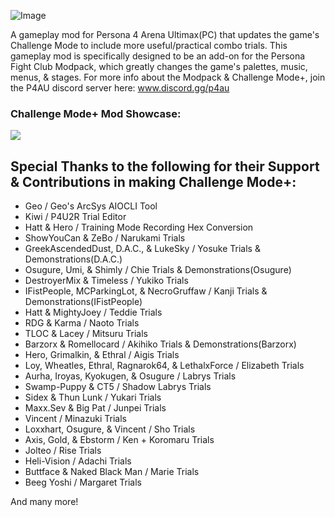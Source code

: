 ![Image](https://repository-images.githubusercontent.com/783012468/28f89727-d31d-4f26-9c27-1390bde6c000)

A gameplay mod for Persona 4 Arena Ultimax(PC) that updates the game's Challenge Mode to include more useful/practical combo trials.
This gameplay mod is specifically designed to be an add-on for the Persona Fight Club Modpack, which greatly changes the game's palettes, music, menus, & stages. For more info about the Modpack & Challenge Mode+, join the P4AU discord server here: www.discord.gg/p4au


### Challenge Mode+ Mod Showcase:
[![](https://markdown-videos-api.jorgenkh.no/youtube/dKi89on7d48)](https://youtu.be/dKi89on7d48)

## Special Thanks to the following for their Support & Contributions in making Challenge Mode+:

- Geo / Geo's ArcSys AIOCLI Tool
- Kiwi / P4U2R Trial Editor
- Hatt & Hero / Training Mode Recording Hex Conversion
- ShowYouCan & ZeBo / Narukami Trials
- GreekAscendedDust, D.A.C., & LukeSky / Yosuke Trials & Demonstrations(D.A.C.)
- Osugure, Umi, & Shimly / Chie Trials & Demonstrations(Osugure)
- DestroyerMix & Timeless / Yukiko Trials
- IFistPeople, MCParkingLot, & NecroGruffaw / Kanji Trials & Demonstrations(IFistPeople)
- Hatt & MightyJoey / Teddie Trials
- RDG & Karma / Naoto Trials
- TLOC & Lacey / Mitsuru Trials
- Barzorx & Romellocard / Akihiko Trials & Demonstrations(Barzorx)
- Hero, Grimalkin, & Ethral / Aigis Trials
- Loy, Wheatles, Ethral, Ragnarok64, & LethalxForce / Elizabeth Trials
- Aurha, Iroyas, Kyokugen, & Osugure / Labrys Trials
- Swamp-Puppy & CT5 / Shadow Labrys Trials
- Sidex & Thun Lunk / Yukari Trials
- Maxx.Sev & Big Pat / Junpei Trials
- Vincent / Minazuki Trials
- Loxxhart, Osugure, & Vincent / Sho Trials
- Axis, Gold, & Ebstorm / Ken + Koromaru Trials
- Jolteo / Rise Trials
- Heli-Vision / Adachi Trials
- Buttface & Naked Black Man / Marie Trials
- Beeg Yoshi /  Margaret Trials

And many more!
